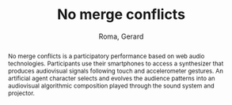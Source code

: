--- 
title: "No merge conflicts" 
abstract: "No merge conflicts is a participatory performance based on web audio technologies. Participants use their smartphones to access a synthesizer that produces audiovisual signals following touch and accelerometer gestures. An artificial agent character selects and evolves the audience patterns into an audiovisual algorithmic composition played through the sound system and projector." 
address: "Berlin" 
author: "Roma, Gerard"
webAuthor: "Gerard Roma" 
booktitle: "Proceedings of the International Web Audio Conference" 
editor: "Monschke, Jan and Guttandin, Christoph and Schnell, Norbert and Jenkinson, Thomas and Schaedler, Jack" 
month: "September"
pages: "" 
publisher: "TU Berlin" 
series: "WAC '18"
track: "Performance"  
year: "2018" 
id: "2018_vid11" 
tags: year2018
media: https://www.youtube.com/watch?v=n1T5dw71KQI 
pdflink: none
ISSN: 2663-5844
---